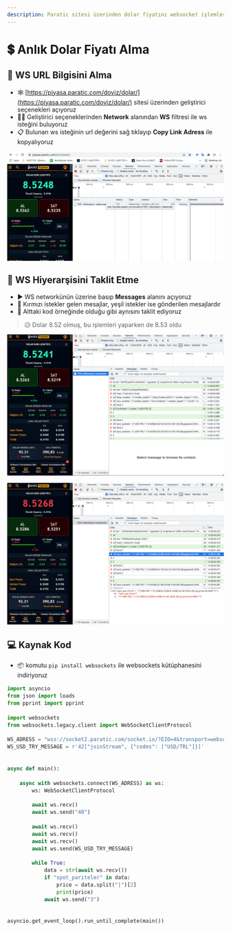 ```yaml
---
description: Paratic sitesi üzerinden dolar fiyatını websocket işlemleri ile alma, çekme
---
```


# 💲 Anlık Dolar Fiyatı Alma

## 🔗 WS URL Bilgisini Alma

* 🕸 [https://piyasa.paratic.com/doviz/dolar/](https://piyasa.paratic.com/doviz/dolar/) sitesi üzerinden geliştirici seçenekleri açıyoruz
* 👨‍🔬 Geliştirici seçeneklerinden **Network** alanından **WS** filtresi ile ws isteğini buluyoruz
* 📋 Bulunan ws isteğinin url değerini sağ tıklayıp **Copy Link Adress** ile kopyalıyoruz

![](<../.gitbook/assets/Screen Shot 2021-08-05 at 14.33.53.png>)

## 🚧 WS Hiyerarşisini Taklit Etme

* ► WS networkünün üzerine basıp **Messages** alanını açıyoruz
* 📩 Kırmızı istekler gelen mesajlar, yeşil istekler ise gönderilen mesajlardır
* 🐾 Alttaki kod örneğinde olduğu gibi aynısını taklit ediyoruz

> 😥 Dolar 8.52 olmuş, bu işlemleri yaparken de 8.53 oldu

![](<../.gitbook/assets/Screen Shot 2021-08-05 at 14.38.23.png>)

![](<../.gitbook/assets/Screen Shot 2021-08-05 at 14.41.30.png>)

## 💻 Kaynak Kod

* 📦 komutu `pip install websockets` ile websockets kütüphanesini indiriyoruz

```python
import asyncio
from json import loads
from pprint import pprint

import websockets
from websockets.legacy.client import WebSocketClientProtocol

WS_ADRESS = "wss://socket2.paratic.com/socket.io/?EIO=4&transport=websocket"
WS_USD_TRY_MESSAGE = r'42["joinStream", {"codes": ["USD/TRL"]}]'


async def main():

    async with websockets.connect(WS_ADRESS) as ws:
        ws: WebSocketClientProtocol

        await ws.recv()
        await ws.send("40")

        await ws.recv()
        await ws.recv()
        await ws.recv()
        await ws.send(WS_USD_TRY_MESSAGE)

        while True:
            data = str(await ws.recv())
            if "spot_pariteler" in data:
                price = data.split("|")[2]
                print(price)
            await ws.send("3")


asyncio.get_event_loop().run_until_complete(main())
```
